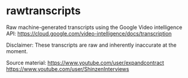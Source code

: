 # rawtranscripts

Raw machine-generated transcripts using the Google Video intelligence API: https://cloud.google.com/video-intelligence/docs/transcription

Disclaimer: These transcripts are raw and inherently inaccurate at the moment.

Source material:
https://www.youtube.com/user/expandcontract
https://www.youtube.com/user/ShinzenInterviews
